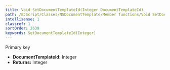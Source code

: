 ```yaml
---
title: Void SetDocumentTemplateId(Integer DocumentTemplateId)
path: /EJScript/Classes/NSDocumentTemplate/Member functions/Void SetDocumentTemplateId(Integer p_0)
intellisense: 1
classref: 1
sortOrder: 2639
keywords: SetDocumentTemplateId(Integer)
---
```



Primary key



* **DocumentTemplateId:** Integer
* **Returns:** Integer


